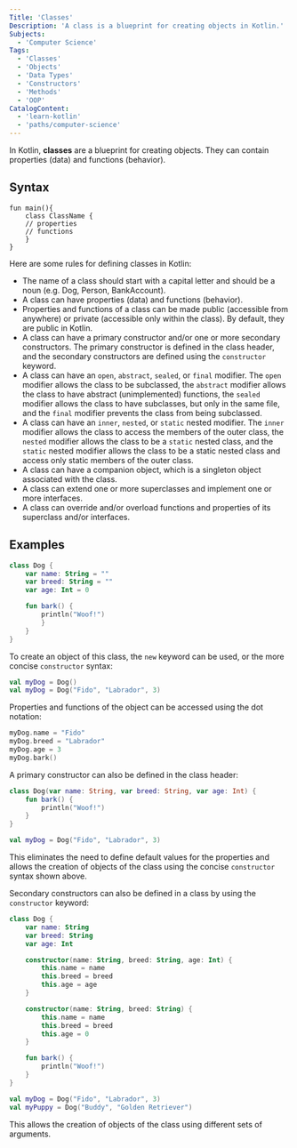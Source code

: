 ```yaml
---
Title: 'Classes'
Description: 'A class is a blueprint for creating objects in Kotlin.'
Subjects:
  - 'Computer Science'
Tags:
  - 'Classes'
  - 'Objects'
  - 'Data Types'
  - 'Constructors'
  - 'Methods'
  - 'OOP'
CatalogContent:
  - 'learn-kotlin'
  - 'paths/computer-science'
---
```


In Kotlin, **classes** are a blueprint for creating objects. They can contain properties (data) and functions (behavior).

## Syntax

```pseudo
fun main(){
    class ClassName {
    // properties
    // functions
    }
}
```

Here are some rules for defining classes in Kotlin:

- The name of a class should start with a capital letter and should be a noun (e.g. Dog, Person, BankAccount).
- A class can have properties (data) and functions (behavior).
- Properties and functions of a class can be made public (accessible from anywhere) or private (accessible only within the class). By default, they are public in Kotlin.
- A class can have a primary constructor and/or one or more secondary constructors. The primary constructor is defined in the class header, and the secondary constructors are defined using the `constructor` keyword.
- A class can have an `open`, `abstract`, `sealed`, or `final` modifier. The `open` modifier allows the class to be subclassed, the `abstract` modifier allows the class to have abstract (unimplemented) functions, the `sealed` modifier allows the class to have subclasses, but only in the same file, and the `final` modifier prevents the class from being subclassed.
- A class can have an `inner`, `nested`, or `static` nested modifier. The `inner` modifier allows the class to access the members of the outer class, the `nested` modifier allows the class to be a `static` nested class, and the `static` nested modifier allows the class to be a static nested class and access only static members of the outer class.
- A class can have a companion object, which is a singleton object associated with the class.
- A class can extend one or more superclasses and implement one or more interfaces.
- A class can override and/or overload functions and properties of its superclass and/or interfaces.

## Examples

```kotlin
class Dog {
    var name: String = ""
    var breed: String = ""
    var age: Int = 0

    fun bark() {
        println("Woof!")
        }
    }
}
```

To create an object of this class, the `new` keyword can be used, or the more concise `constructor` syntax:

```kotlin
val myDog = Dog()
val myDog = Dog("Fido", "Labrador", 3)
```

Properties and functions of the object can be accessed using the dot notation:

```kotlin
myDog.name = "Fido"
myDog.breed = "Labrador"
myDog.age = 3
myDog.bark()
```

A primary constructor can also be defined in the class header:

```kotlin
class Dog(var name: String, var breed: String, var age: Int) {
    fun bark() {
        println("Woof!")
    }
}

val myDog = Dog("Fido", "Labrador", 3)
```

This eliminates the need to define default values for the properties and allows the creation of objects of the class using the concise `constructor` syntax shown above.

Secondary constructors can also be defined in a class by using the `constructor` keyword:

```kotlin
class Dog {
    var name: String
    var breed: String
    var age: Int

    constructor(name: String, breed: String, age: Int) {
        this.name = name
        this.breed = breed
        this.age = age
    }

    constructor(name: String, breed: String) {
        this.name = name
        this.breed = breed
        this.age = 0
    }

    fun bark() {
        println("Woof!")
    }
}

val myDog = Dog("Fido", "Labrador", 3)
val myPuppy = Dog("Buddy", "Golden Retriever")
```

This allows the creation of objects of the class using different sets of arguments.
